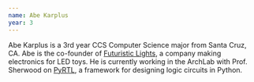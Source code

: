 ```yaml
---
name: Abe Karplus
year: 3
---
```




Abe Karplus is a 3rd year CCS Computer Science major from Santa Cruz, CA. Abe is the co-founder of [Futuristic Lights](https://futuristiclights.com/), a company making electronics for LED toys. He is currently working in the ArchLab with Prof. Sherwood on [PyRTL](http://ucsbarchlab.github.io/PyRTL/), a framework for designing logic circuits in Python.

